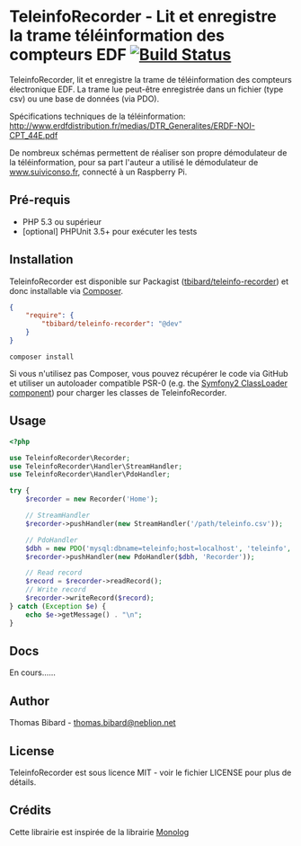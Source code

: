 TeleinfoRecorder - Lit et enregistre la trame téléinformation des compteurs EDF [![Build Status](https://travis-ci.org/tbibard/teleinfo-recorder.png?branch=master)](https://travis-ci.org/tbibard/teleinfo-recorder)
===============================================================================

TeleinfoRecorder, lit et enregistre la trame de téléinformation des compteurs électronique EDF.
La trame lue peut-être enregistrée dans un fichier (type csv) ou une base de données (via PDO).

Spécifications techniques de la téléinformation:
http://www.erdfdistribution.fr/medias/DTR_Generalites/ERDF-NOI-CPT_44E.pdf

De nombreux schémas permettent de réaliser son propre démodulateur de la téléinformation, 
pour sa part l'auteur a utilisé le démodulateur de www.suiviconso.fr, connecté à un Raspberry Pi.


Pré-requis
----------
 - PHP 5.3 ou supérieur
 - [optional] PHPUnit 3.5+ pour exécuter les tests

Installation
------------
TeleinfoRecorder est disponible sur Packagist ([tbibard/teleinfo-recorder](http://packagist.org/packages/tbibard/teleinfo-recorder))
et donc installable via [Composer](http://getcomposer.org/).

```json
{
    "require": {
        "tbibard/teleinfo-recorder": "@dev"
    }
}
```

```
composer install
```

Si vous n'utilisez pas Composer, vous pouvez récupérer le code via GitHub et utiliser un autoloader compatible PSR-0
(e.g. the [Symfony2 ClassLoader component](https://github.com/symfony/ClassLoader)) pour charger les classes de TeleinfoRecorder.

Usage
-----

```php
<?php

use TeleinfoRecorder\Recorder;
use TeleinfoRecorder\Handler\StreamHandler;
use TeleinfoRecorder\Handler\PdoHandler;

try {
    $recorder = new Recorder('Home');

    // StreamHandler
    $recorder->pushHandler(new StreamHandler('/path/teleinfo.csv'));

    // PdoHandler
    $dbh = new PDO('mysql:dbname=teleinfo;host=localhost', 'teleinfo', 'teleinfo-password');
    $recorder->pushHandler(new PdoHandler($dbh, 'Recorder'));

    // Read record
    $record = $recorder->readRecord();
    // Write record
    $recorder->writeRecord($record);
} catch (Exception $e) {
    echo $e->getMessage() . "\n";
}

```

Docs
----
En cours......

Author
------
Thomas Bibard - thomas.bibard@neblion.net

License
-------
TeleinfoRecorder est sous licence MIT - voir le fichier LICENSE pour plus de détails.

Crédits
-------
Cette librairie est inspirée de la librairie [Monolog](https://github.com/Seldaek/monolog)
